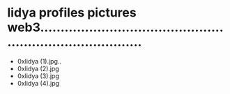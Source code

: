 # lidya profiles pictures web3..............................................................................
- 0xlidya (1).jpg..
- 0xlidya (2).jpg
- 0xlidya (3).jpg
- 0xlidya (4).jpg

